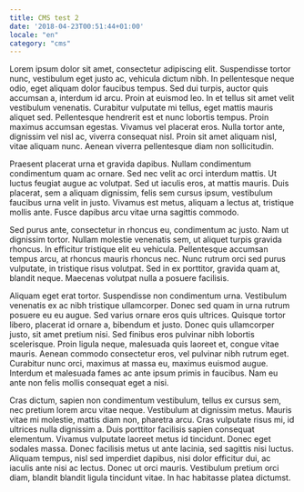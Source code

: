 ```yaml
---
title: CMS test 2
date: '2018-04-23T00:51:44+01:00'
locale: "en"
category: "cms"
---
```


Lorem ipsum dolor sit amet, consectetur adipiscing elit. Suspendisse tortor nunc, vestibulum eget justo ac, vehicula dictum nibh. In pellentesque neque odio, eget aliquam dolor faucibus tempus. Sed dui turpis, auctor quis accumsan a, interdum id arcu. Proin at euismod leo. In et tellus sit amet velit vestibulum venenatis. Curabitur vulputate mi tellus, eget mattis mauris aliquet sed. Pellentesque hendrerit est et nunc lobortis tempus. Proin maximus accumsan egestas. Vivamus vel placerat eros. Nulla tortor ante, dignissim vel nisl ac, viverra consequat nisl. Proin sit amet aliquam nisl, vitae aliquam nunc. Aenean viverra pellentesque diam non sollicitudin.

Praesent placerat urna et gravida dapibus. Nullam condimentum condimentum quam ac ornare. Sed nec velit ac orci interdum mattis. Ut luctus feugiat augue ac volutpat. Sed ut iaculis eros, at mattis mauris. Duis placerat, sem a aliquam dignissim, felis sem cursus ipsum, vestibulum faucibus urna velit in justo. Vivamus est metus, aliquam a lectus at, tristique mollis ante. Fusce dapibus arcu vitae urna sagittis commodo.

Sed purus ante, consectetur in rhoncus eu, condimentum ac justo. Nam ut dignissim tortor. Nullam molestie venenatis sem, ut aliquet turpis gravida rhoncus. In efficitur tristique elit eu vehicula. Pellentesque accumsan tempus arcu, at rhoncus mauris rhoncus nec. Nunc rutrum orci sed purus vulputate, in tristique risus volutpat. Sed in ex porttitor, gravida quam at, blandit neque. Maecenas volutpat nulla a posuere facilisis.

Aliquam eget erat tortor. Suspendisse non condimentum urna. Vestibulum venenatis ex ac nibh tristique ullamcorper. Donec sed quam in urna rutrum posuere eu eu augue. Sed varius ornare eros quis ultrices. Quisque tortor libero, placerat id ornare a, bibendum et justo. Donec quis ullamcorper justo, sit amet pretium nisi. Sed finibus eros pulvinar nibh lobortis scelerisque. Proin ligula neque, malesuada quis laoreet et, congue vitae mauris. Aenean commodo consectetur eros, vel pulvinar nibh rutrum eget. Curabitur nunc orci, maximus at massa eu, maximus euismod augue. Interdum et malesuada fames ac ante ipsum primis in faucibus. Nam eu ante non felis mollis consequat eget a nisi.

Cras dictum, sapien non condimentum vestibulum, tellus ex cursus sem, nec pretium lorem arcu vitae neque. Vestibulum at dignissim metus. Mauris vitae mi molestie, mattis diam non, pharetra arcu. Cras vulputate risus mi, id ultrices nulla dignissim a. Duis porttitor facilisis sapien consequat elementum. Vivamus vulputate laoreet metus id tincidunt. Donec eget sodales massa. Donec facilisis metus ut ante lacinia, sed sagittis nisi luctus. Aliquam tempus, nisl sed imperdiet dapibus, nisi dolor efficitur dui, ac iaculis ante nisi ac lectus. Donec ut orci mauris. Vestibulum pretium orci diam, blandit blandit ligula tincidunt vitae. In hac habitasse platea dictumst.

